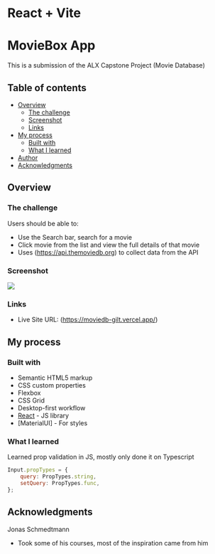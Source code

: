 # React + Vite

# MovieBox App

This is a submission of the ALX Capstone Project (Movie Database)

## Table of contents

- [Overview](#overview)
  - [The challenge](#the-challenge)
  - [Screenshot](#screenshot)
  - [Links](#links)
- [My process](#my-process)
  - [Built with](#built-with)
  - [What I learned](#what-i-learned)
- [Author](#author)
- [Acknowledgments](#acknowledgments)

## Overview

### The challenge

Users should be able to:

- Use the Search bar, search for a movie
- Click movie from the list and view the full details of that movie
- Uses (https://api.themoviedb.org) to collect data from the API

### Screenshot

![](../../public/moviebox.png)

### Links

- Live Site URL: (https://moviedb-gilt.vercel.app/)

## My process

### Built with

- Semantic HTML5 markup
- CSS custom properties
- Flexbox
- CSS Grid
- Desktop-first workflow
- [React](https://reactjs.org/) - JS library
- [MaterialUI] - For styles

### What I learned

Learned prop validation in JS, mostly only done it on Typescript

```js
Input.propTypes = {
	query: PropTypes.string,
	setQuery: PropTypes.func,
};
```

## Acknowledgments

Jonas Schmedtmann

- Took some of his courses, most of the inspiration came from him
